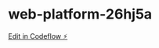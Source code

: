 # web-platform-26hj5a

[Edit in Codeflow ⚡️](https://stackblitz.com/~/github.com/BomBa-001/web-platform-26hj5a)